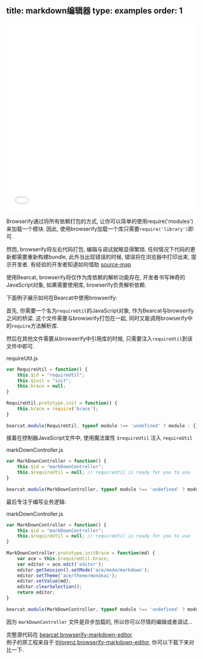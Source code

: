 title: markdown编辑器
type: examples
order: 1
---

<iframe width="100%" height="500" src="bearcat-examples/browserify-markdown-editor/index.html" allowfullscreen="allowfullscreen" frameborder="0"></iframe> 

Browserify通过将所有依赖打包的方式, 让你可以简单的使用require('modules')来加载一个模块. 因此, 使用browserify加载一个库只需要`require('library')`即可. 

然而, browserify将左右代码打包, 编辑与调试就略显得繁琐. 任何情况下代码的更新都需要重新构建bundle, 此外当出现错误的时候, 错误将在浏览器中打印出来, 提示开发者. 有经验的开发者知道如何借助 [source-map](http://thlorenz.com/blog/browserify-sourcemaps)

使用Bearcat, browserify将仅作为库依赖的解析功能存在, 开发者书写神奇的JavaScript对象, 如果需要使用库, browserify负责解析依赖.

下面例子展示如何在Bearcat中使用browserify:

首先, 你需要一个名为`requireUtil`的JavaScript对象, 作为Bearcat与browserify之间的桥梁. 这个文件需要与browserify打包在一起, 同时又能调用browserify中的`require`方法解析库.

然后在其他文件需要从browserify中引用库的时候, 只需要注入`requireUtil`到该文件中即可.

requireUtil.js
``` js
var RequireUtil = function() {
    this.$id = "requireUtil";
    this.$init = "init";
    this.brace = null;
}
  
RequireUtil.prototype.init = function() {
    this.brace = require('brace');
}
  
bearcat.module(RequireUtil, typeof module !== 'undefined' ? module : {});
```

接着在控制器JavaScript文件中,  使用魔法属性 `$requireUtil` 注入 `requireUtil` 

markDownController.js
``` js
var MarkDownController = function() {
    this.$id = "markDownController";
    this.$requireUtil = null; // requireUtil is ready for you to use
}
  
bearcat.module(MarkDownController, typeof module !== 'undefined' ? module : {});
```

最后专注于编写业务逻辑: 

markDownController.js
``` js
var MarkDownController = function() {
    this.$id = "markDownController";
    this.$requireUtil = null; // requireUtil is ready for you to use
}
  
MarkDownController.prototype.initBrace = function(md) {
    var ace = this.$requireUtil.brace;
    var editor = ace.edit('editor');
    editor.getSession().setMode('ace/mode/markdown');
    editor.setTheme('ace/theme/monokai');
    editor.setValue(md);
    editor.clearSelection();
    return editor;
}
  
bearcat.module(MarkDownController, typeof module !== 'undefined' ? module : {});
```

因为 `markDownController` 文件是异步加载的, 所以你可以尽情的编辑或者调试...   

完整源代码在 [bearcat browserify-markdown-editor](https://github.com/bearcatjs/bearcat-examples/tree/master/browserify-markdown-editor)  
例子的原工程来自于 [thlorenz browserify-markdown-editor](https://github.com/thlorenz/browserify-markdown-editor), 你可以下载下来对比一下.